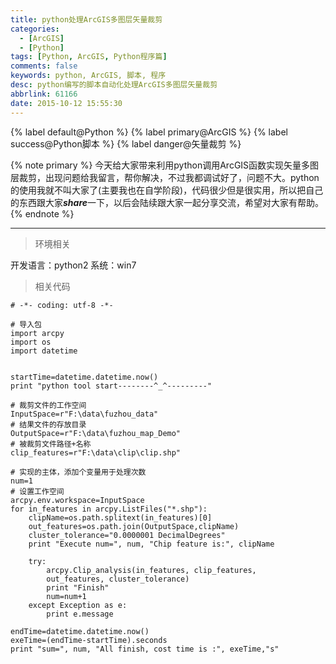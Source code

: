 ```yaml
---
title: python处理ArcGIS多图层矢量裁剪
categories:
  - [ArcGIS]
  - [Python]
tags: [Python, ArcGIS, Python程序篇]
comments: false
keywords: python, ArcGIS, 脚本, 程序
desc: python编写的脚本自动化处理ArcGIS多图层矢量裁剪
abbrlink: 61166
date: 2015-10-12 15:55:30
---
```


{% label default@Python %} {% label primary@ArcGIS %} {% label success@Python脚本 %} {% label danger@矢量裁剪 %}

{% note primary %}
今天给大家带来利用python调用ArcGIS函数实现矢量多图层裁剪，出现问题给我留言，帮你解决，不过我都调试好了，问题不大。python的使用我就不叫大家了(主要我也在自学阶段)，代码很少但是很实用，所以把自己的东西跟大家***share***一下，以后会陆续跟大家一起分享交流，希望对大家有帮助。
{% endnote %}

<!--more-->
<hr />

> 环境相关

开发语言：python2
系统：win7

> 相关代码

    # -*- coding: utf-8 -*-

    # 导入包
    import arcpy
    import os
    import datetime


    startTime=datetime.datetime.now()
    print "python tool start--------^_^---------"

    # 裁剪文件的工作空间
    InputSpace=r"F:\data\fuzhou_data"
    # 结果文件的存放目录
    OutputSpace=r"F:\data\fuzhou_map_Demo"
    # 被裁剪文件路径+名称
    clip_features=r"F:\data\clip\clip.shp"

    # 实现的主体，添加个变量用于处理次数
    num=1
    # 设置工作空间
    arcpy.env.workspace=InputSpace
    for in_features in arcpy.ListFiles("*.shp"):
        clipName=os.path.splitext(in_features)[0]
        out_features=os.path.join(OutputSpace,clipName)
        cluster_tolerance="0.0000001 DecimalDegrees"
        print "Execute num=", num, "Chip feature is:", clipName

        try:
            arcpy.Clip_analysis(in_features, clip_features,
            out_features, cluster_tolerance)
            print "Finish"
            num=num+1
        except Exception as e:
            print e.message

    endTime=datetime.datetime.now()
    exeTime=(endTime-startTime).seconds
    print "sum=", num, "All finish, cost time is :", exeTime,"s"
